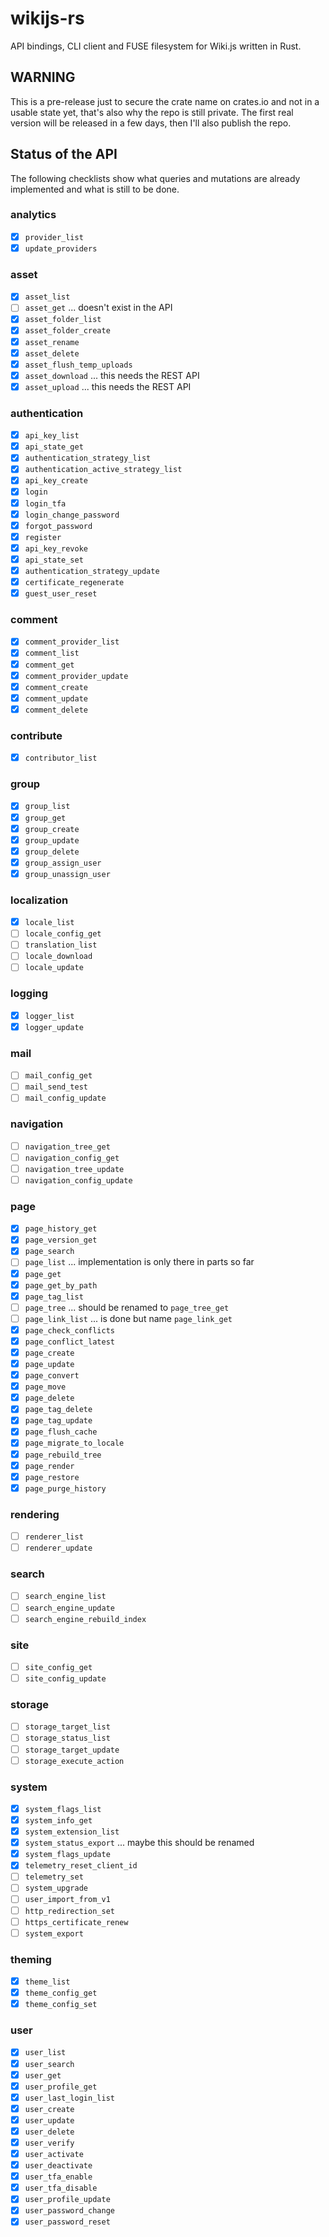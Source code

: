 # wikijs-rs
API bindings, CLI client and FUSE filesystem for Wiki.js written in Rust.

## WARNING
This is a pre-release just to secure the crate name on crates.io and not
in a usable state yet, that's also why the repo is still private. The first
real version will be released in a few days, then I'll also publish the repo.

## Status of the API
The following checklists show what queries and mutations are already
implemented and what is still to be done.

### analytics
- [x] `provider_list`
- [x] `update_providers`

### asset
- [x] `asset_list`
- [ ] `asset_get` ... doesn't exist in the API
- [x] `asset_folder_list`
- [x] `asset_folder_create`
- [x] `asset_rename`
- [x] `asset_delete`
- [x] `asset_flush_temp_uploads`
- [x] `asset_download` ... this needs the REST API
- [x] `asset_upload` ... this needs the REST API

### authentication
- [x] `api_key_list`
- [x] `api_state_get`
- [x] `authentication_strategy_list`
- [x] `authentication_active_strategy_list`
- [x] `api_key_create`
- [x] `login`
- [x] `login_tfa`
- [x] `login_change_password`
- [x] `forgot_password`
- [x] `register`
- [x] `api_key_revoke`
- [x] `api_state_set`
- [x] `authentication_strategy_update`
- [x] `certificate_regenerate`
- [x] `guest_user_reset`

### comment
- [x] `comment_provider_list`
- [x] `comment_list`
- [x] `comment_get`
- [x] `comment_provider_update`
- [x] `comment_create`
- [x] `comment_update`
- [x] `comment_delete`

### contribute
- [x] `contributor_list`

### group
- [x] `group_list`
- [x] `group_get`
- [x] `group_create`
- [x] `group_update`
- [x] `group_delete`
- [x] `group_assign_user`
- [x] `group_unassign_user`

### localization
- [x] `locale_list`
- [ ] `locale_config_get`
- [ ] `translation_list`
- [ ] `locale_download`
- [ ] `locale_update`

### logging
- [x] `logger_list`
- [x] `logger_update`

### mail
- [ ] `mail_config_get`
- [ ] `mail_send_test`
- [ ] `mail_config_update`

### navigation
- [ ] `navigation_tree_get`
- [ ] `navigation_config_get`
- [ ] `navigation_tree_update`
- [ ] `navigation_config_update`

### page
- [x] `page_history_get`
- [x] `page_version_get`
- [x] `page_search`
- [ ] `page_list` ... implementation is only there in parts so far
- [x] `page_get`
- [x] `page_get_by_path`
- [x] `page_tag_list`
- [ ] `page_tree` ... should be renamed to `page_tree_get`
- [ ] `page_link_list` ... is done but name `page_link_get`
- [x] `page_check_conflicts`
- [x] `page_conflict_latest`
- [x] `page_create`
- [x] `page_update`
- [x] `page_convert`
- [x] `page_move`
- [x] `page_delete`
- [x] `page_tag_delete`
- [x] `page_tag_update`
- [x] `page_flush_cache`
- [x] `page_migrate_to_locale`
- [x] `page_rebuild_tree`
- [x] `page_render`
- [x] `page_restore`
- [x] `page_purge_history`

### rendering
- [ ] `renderer_list`
- [ ] `renderer_update`

### search
- [ ] `search_engine_list`
- [ ] `search_engine_update`
- [ ] `search_engine_rebuild_index`

### site
- [ ] `site_config_get`
- [ ] `site_config_update`

### storage
- [ ] `storage_target_list`
- [ ] `storage_status_list`
- [ ] `storage_target_update`
- [ ] `storage_execute_action`

### system
- [x] `system_flags_list`
- [x] `system_info_get`
- [x] `system_extension_list`
- [x] `system_status_export` ... maybe this should be renamed
- [x] `system_flags_update`
- [x] `telemetry_reset_client_id`
- [ ] `telemetry_set`
- [ ] `system_upgrade`
- [ ] `user_import_from_v1`
- [ ] `http_redirection_set`
- [ ] `https_certificate_renew`
- [ ] `system_export`

### theming
- [x] `theme_list`
- [x] `theme_config_get`
- [x] `theme_config_set`

### user
- [x] `user_list`
- [x] `user_search`
- [x] `user_get`
- [x] `user_profile_get`
- [x] `user_last_login_list`
- [x] `user_create`
- [x] `user_update`
- [x] `user_delete`
- [x] `user_verify`
- [x] `user_activate`
- [x] `user_deactivate`
- [x] `user_tfa_enable`
- [x] `user_tfa_disable`
- [x] `user_profile_update`
- [x] `user_password_change`
- [x] `user_password_reset`
